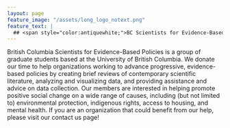 ```yaml
---
layout: page
feature_image: "/assets/long_logo_notext.png"
feature_text: |
  ## <span style="color:antiquewhite;">BC Scientists for Evidence-Based Policies</span>.
---
```

<p>British Columbia Scientists for Evidence-Based Policies is a group of graduate students based at the University of British Columbia. We donate our time to help organizations working to advance progressive, evidence-based policies by creating brief reviews of contemporary scientific literature, analyzing and visualizing data, and providing assistance and advice on data collection. Our members are interested in helping promote positive social change on a wide range of causes, including (but not limited to) environmental protection, indigenous rights, access to housing, and mental health. If you are an organization that could benefit from our help, please visit our contact us page! </p>
